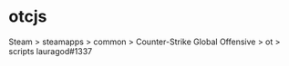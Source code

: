 # otcjs
Steam > steamapps > common > Counter-Strike Global Offensive > ot > scripts
                                                                                   lauragod#1337
